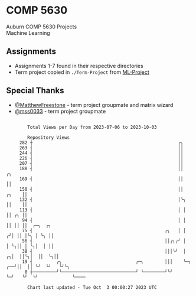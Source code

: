 # COMP 5630
Auburn COMP 5630 Projects  
Machine Learning

## Assignments
- Assignments 1-7 found in their respective directories
- Term project copied in `./Term-Project` from [ML-Project](https://github.com/wumphlett/ML-Project)

## Special Thanks
- [@MatthewFreestone](https://github.com/MatthewFreestone) - term project groupmate and matrix wizard
- [@mss0033](https://github.com/mss0033) - term project groupmate

```

        Total Views per Day from 2023-07-06 to 2023-10-03

        Repository Views
     282 ┼                                                       ╭╮
     263 ┤                                                       ││
     244 ┤                                                       ││
     226 ┤                                                       ││
     207 ┤                                                       ││
     188 ┤                                                       ││                ╭╮
     169 ┤                                                       ││                ││
     150 ┤                                                       ││          ╭╮    ││
     132 ┤                                                       │╰╮         ││    ││
     113 ┤                                                       │ │         ││ ╭╮ ││
      94 ┤                                                       │ │         ││ ││ ││  ╭─╮  ╭╮
      75 ┤                                                  ╭╮   │ │        ╭╯│ ││ │╰╮ │ ╰╮ ││
      56 ┤                                                  ││╭╮╭╯ │        │ ╰╮││ │ ╰╮│  │ ││
      38 ┤                                                  │││╰╯  │      ╭╮│  ││╰╮│  ││  ╰╮││
      19 ┤         ╭╮                            ╭─╮        │││    ╰─╮ ╭──╯││  ││ ╰╯  ╰╯   ╰╯╰╮
       0 ┼─────────╯╰────────────────────────────╯ ╰────────╯╰╯      ╰─╯   ╰╯  ╰╯             ╰────

        Chart last updated - Tue Oct  3 00:00:27 2023 UTC
        
```
